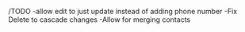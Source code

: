 /TODO -allow edit to just update instead of adding phone number
      -Fix Delete to cascade changes
      -Allow for merging contacts

  
